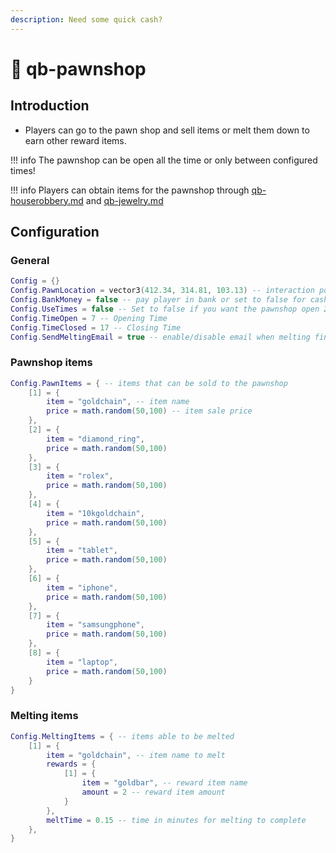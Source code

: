 ```yaml
---
description: Need some quick cash?
---
```


# 🤑 qb-pawnshop

## Introduction

* Players can go to the pawn shop and sell items or melt them down to earn other reward items.

!!! info
    The pawnshop can be open all the time or only between configured times!


!!! info
    Players can obtain items for the pawnshop through [qb-houserobbery.md](qb-houserobbery.md "mention") and [qb-jewelry.md](qb-jewelry.md "mention")


## Configuration

### General

```lua
Config = {}
Config.PawnLocation = vector3(412.34, 314.81, 103.13) -- interaction point
Config.BankMoney = false -- pay player in bank or set to false for cash
Config.UseTimes = false -- Set to false if you want the pawnshop open 24/7
Config.TimeOpen = 7 -- Opening Time
Config.TimeClosed = 17 -- Closing Time
Config.SendMeltingEmail = true -- enable/disable email when melting finished
```

### Pawnshop items

```lua
Config.PawnItems = { -- items that can be sold to the pawnshop
    [1] = {
        item = "goldchain", -- item name
        price = math.random(50,100) -- item sale price
    },
    [2] = {
        item = "diamond_ring",
        price = math.random(50,100)
    },
    [3] = {
        item = "rolex",
        price = math.random(50,100)
    },
    [4] = {
        item = "10kgoldchain",
        price = math.random(50,100)
    },
    [5] = {
        item = "tablet",
        price = math.random(50,100)
    },
    [6] = {
        item = "iphone",
        price = math.random(50,100)
    },
    [7] = {
        item = "samsungphone",
        price = math.random(50,100)
    },
    [8] = {
        item = "laptop",
        price = math.random(50,100)
    }
}
```

### Melting items

```lua
Config.MeltingItems = { -- items able to be melted
    [1] = {
        item = "goldchain", -- item name to melt
        rewards = {
            [1] = {
                item = "goldbar", -- reward item name
                amount = 2 -- reward item amount
            }
        },
        meltTime = 0.15 -- time in minutes for melting to complete
    },
}
```
